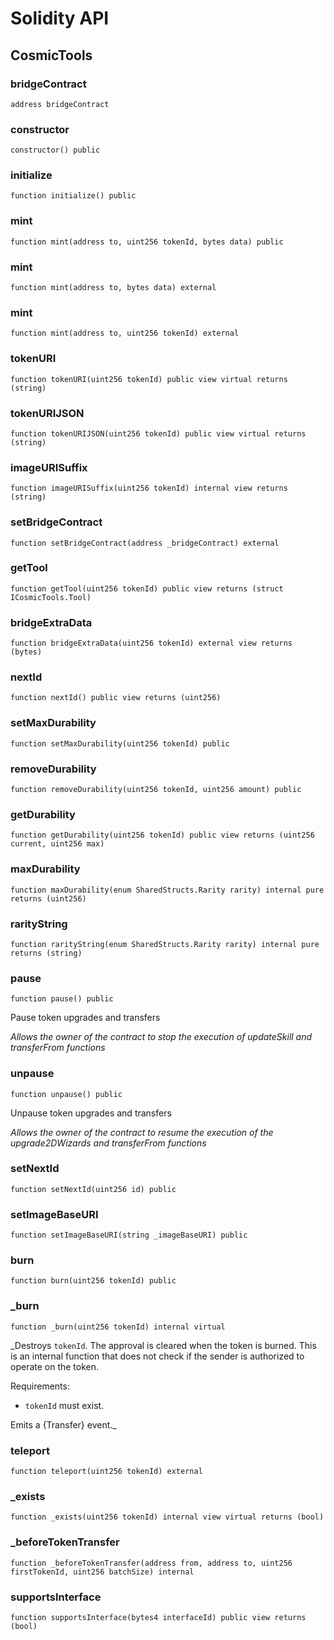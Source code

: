 # Solidity API

## CosmicTools

### bridgeContract

```solidity
address bridgeContract
```

### constructor

```solidity
constructor() public
```

### initialize

```solidity
function initialize() public
```

### mint

```solidity
function mint(address to, uint256 tokenId, bytes data) public
```

### mint

```solidity
function mint(address to, bytes data) external
```

### mint

```solidity
function mint(address to, uint256 tokenId) external
```

### tokenURI

```solidity
function tokenURI(uint256 tokenId) public view virtual returns (string)
```

### tokenURIJSON

```solidity
function tokenURIJSON(uint256 tokenId) public view virtual returns (string)
```

### imageURISuffix

```solidity
function imageURISuffix(uint256 tokenId) internal view returns (string)
```

### setBridgeContract

```solidity
function setBridgeContract(address _bridgeContract) external
```

### getTool

```solidity
function getTool(uint256 tokenId) public view returns (struct ICosmicTools.Tool)
```

### bridgeExtraData

```solidity
function bridgeExtraData(uint256 tokenId) external view returns (bytes)
```

### nextId

```solidity
function nextId() public view returns (uint256)
```

### setMaxDurability

```solidity
function setMaxDurability(uint256 tokenId) public
```

### removeDurability

```solidity
function removeDurability(uint256 tokenId, uint256 amount) public
```

### getDurability

```solidity
function getDurability(uint256 tokenId) public view returns (uint256 current, uint256 max)
```

### maxDurability

```solidity
function maxDurability(enum SharedStructs.Rarity rarity) internal pure returns (uint256)
```

### rarityString

```solidity
function rarityString(enum SharedStructs.Rarity rarity) internal pure returns (string)
```

### pause

```solidity
function pause() public
```

Pause token upgrades and transfers

_Allows the owner of the contract to stop the execution of
     updateSkill and transferFrom functions_

### unpause

```solidity
function unpause() public
```

Unpause token upgrades and transfers

_Allows the owner of the contract to resume the execution of
     the upgrade2DWizards and transferFrom functions_

### setNextId

```solidity
function setNextId(uint256 id) public
```

### setImageBaseURI

```solidity
function setImageBaseURI(string _imageBaseURI) public
```

### burn

```solidity
function burn(uint256 tokenId) public
```

### _burn

```solidity
function _burn(uint256 tokenId) internal virtual
```

_Destroys `tokenId`.
The approval is cleared when the token is burned.
This is an internal function that does not check if the sender is authorized to operate on the token.

Requirements:

- `tokenId` must exist.

Emits a {Transfer} event._

### teleport

```solidity
function teleport(uint256 tokenId) external
```

### _exists

```solidity
function _exists(uint256 tokenId) internal view virtual returns (bool)
```

### _beforeTokenTransfer

```solidity
function _beforeTokenTransfer(address from, address to, uint256 firstTokenId, uint256 batchSize) internal
```

### supportsInterface

```solidity
function supportsInterface(bytes4 interfaceId) public view returns (bool)
```

